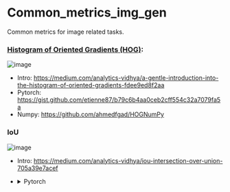 # Common_metrics_img_gen
Common metrics for image related tasks.


### [Histogram of Oriented Gradients (HOG)](https://en.wikipedia.org/wiki/Histogram_of_oriented_gradients#:~:text=The%20histogram%20of%20oriented%20gradients,localized%20portions%20of%20an%20image.): 

![image](https://github.com/user-attachments/assets/3e2c04c2-0d50-4293-a203-d90e2bfa3d99)
  - Intro: https://medium.com/analytics-vidhya/a-gentle-introduction-into-the-histogram-of-oriented-gradients-fdee9ed8f2aa
  - Pytorch: https://gist.github.com/etienne87/b79c6b4aa0ceb2cff554c32a7079fa5a
  - Numpy: https://github.com/ahmedfgad/HOGNumPy

### IoU

![image](https://github.com/user-attachments/assets/fb4c6398-5da0-4d03-b0f5-9e2458560e06)
  - Intro: https://medium.com/analytics-vidhya/iou-intersection-over-union-705a39e7acef
  - <details><summary>Pytorch</summary>
    ```python
        
        import torch
        
        def iou (boxes1, boxes2):
            """
            计算两个边界框集合之间的交并比（IoU）。
            
            参数:
            boxes1 (torch.Tensor): 形状为 (N, 4) 的二维张量，其中 N 是边界框的数量，
            每个边界框的格式为 (x1, y1, x2, y2)，(x1, y1) 是左上角坐标，(x2, y2) 是右下角坐标。
            boxes2 (torch.Tensor): 形状为 (M, 4) 的二维张量，其中 M 是边界框的数量，
            每个边界框的格式为 (x1, y1, x2, y2)，(x1, y1) 是左上角坐标，(x2, y2) 是右下角坐标。
            返回:
            torch.Tensor: 形状为 (N, M) 的二维张量，其中每个元素表示 boxes1 中第 i 个边界框
            和 boxes2 中第 j 个边界框的交并比。
            """
            
            # 确保输入为二维张量
            assert boxes1.ndim == 2 and boxes1.shape[1] == 4, "boxes1 should be a 2D tensor of shape (N, 4)"
            assert boxes2.ndim == 2 and boxes2.shape[1] == 4, "boxes2 should be a 2D tensor of shape (M, 4)"
            
            # 计算交集坐标
            x_intersection = torch.max(boxes1[:, 0].unsqueeze(1), boxes2[:, 0].unsqueeze(0))
            y_intersection = torch.max(boxes1[:, 1].unsqueeze(1), boxes2[:, 1].unsqueeze(0))
            x_intersection_end = torch.min(boxes1[:, 2].unsqueeze(1), boxes2[:, 2].unsqueeze(0))
            y_intersection_end = torch.min(boxes1[:, 3].unsqueeze(1), boxes2[:, 3].unsqueeze(0))
            
            # 计算交集面积
            intersection_area = torch.clamp(x_intersection_end - x_intersection, min=0) * torch.clamp(y_intersection_end - y_intersection, min=0)
    
            # 计算并集面积
            box1_area = (boxes1[:, 2] - boxes1[:, 0]) * (boxes1[:, 3] - boxes1[:, 1])
            box2_area = (boxes2[:, 2] - boxes2[:, 0]) * (boxes2[:, 3] - boxes2[:, 1])
            union_area = box1_area.unsqueeze(1) + box2_area.unsqueeze(0) - intersection_area
    
            # 计算交并比
            iou = intersection_area / union_area
            return iou
    </details>
